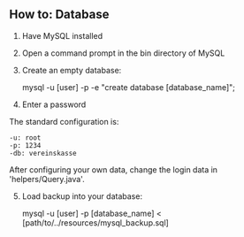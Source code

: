 ## How to: Database

1. Have MySQL installed
2. Open a command prompt in the bin directory of MySQL
3. Create an empty database:


    mysql -u [user] -p -e "create database [database_name]";

4. Enter a password

The standard configuration is:

    -u: root
    -p: 1234
    -db: vereinskasse

After configuring your own data, change the login data in 'helpers/Query.java'.

5. Load backup into your database:


    mysql -u [user] -p [database_name] < [path/to/../resources/mysql_backup.sql]
